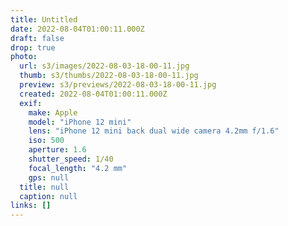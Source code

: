 ```yaml
---
title: Untitled
date: 2022-08-04T01:00:11.000Z
draft: false
drop: true
photo:
  url: s3/images/2022-08-03-18-00-11.jpg
  thumb: s3/thumbs/2022-08-03-18-00-11.jpg
  preview: s3/previews/2022-08-03-18-00-11.jpg
  created: 2022-08-04T01:00:11.000Z
  exif:
    make: Apple
    model: "iPhone 12 mini"
    lens: "iPhone 12 mini back dual wide camera 4.2mm f/1.6"
    iso: 500
    aperture: 1.6
    shutter_speed: 1/40
    focal_length: "4.2 mm"
    gps: null
  title: null
  caption: null
links: []
---
```

